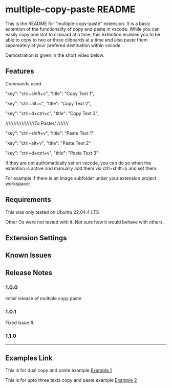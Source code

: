 # multiple-copy-paste README

This is the README for  "multiple-copy-paste" extension. It is a basic extention of the functionality of copy and paste in vscode. While you can easily copy one slot to cliboard at a time, this extention enables you to be able to copy to two or three cliboards at a time and also paste them sapareately at your prefered destination within vscode.

Demostration is given in the short video below.
## Features

Commands used.

 "key": "ctrl+shift+c", 
 "title": "Copy Text 1",

 "key": "ctrl+alt+c",
 "title": "Copy Text 2",

  "key": "ctrl+d+ctrl+c",
 "title": "Copy Text 3",

//////////////////To Paste// ///////   

  "key": "ctrl+shift+v",
  "title": "Paste Text 1"
 
  "key": "ctrl+alt+v",
 "title": "Paste Text 2"

  "key": "ctrl+d+ctrl+v",
 "title": "Paste Text 3"

 If they are not authomatically set on vscode, you can do so when the extention is active and manually add them via ctrl+shift+p and set them.
        
               
                
For example if there is an image subfolder under your extension project workspace:


## Requirements

This was only tested on Ubuntu 22.04.4 LTS

Other Os were not tested with it. Not sure how it would behave with others.

## Extension Settings



## Known Issues



## Release Notes



### 1.0.0

Initial release of multiple copy paste

### 1.0.1

Fixed issue #.

### 1.1.0



---

## Examples Link

This is for dual copy and paste example [Example 1](https://pages.github.com)

This is for upto three texts copy and paste example [Example 2](https://youtu.be/1YiLTlDT8ZM)

